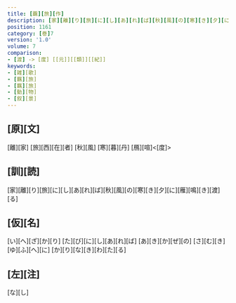 ```yaml
---
title: [覊][旅][作]
description: [家][離][り][旅][に][し][あ][れ][ば][秋][風][の][寒][き][夕][に][雁][鳴][き][渡][る]
position: 1161
category: [巻]7
version: '1.0'
volume: 7
comparison:
- [渡] -> [度] [[元]][[類]][[紀]]
keywords:
- [雑][歌]
- [羈][旅]
- [羈][旅]
- [動][物]
- [叙][景]
---
```


## [原][文]

[離][家] [旅][西][在][者] [秋][風] [寒][暮][丹] [鴈][喧]<[度]>

## [訓][読]

[家][離][り][旅][に][し][あ][れ][ば][秋][風][の][寒][き][夕][に][雁][鳴][き][渡][る]

## [仮][名]

[い][へ][ざ][か][り] [た][び][に][し][あ][れ][ば] [あ][き][か][ぜ][の] [さ][む][き][ゆ][ふ][へ][に] [か][り][な][き][わ][た][る]

## [左][注]

[な][し]
